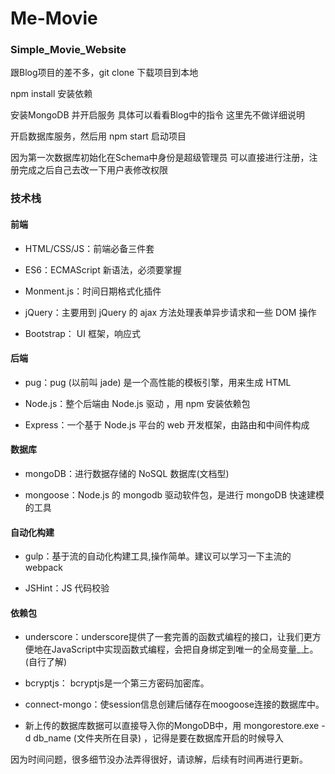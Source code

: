 # Me-Movie
### Simple_Movie_Website


跟Blog项目的差不多，git clone 下载项目到本地

npm install 安装依赖

安装MongoDB 并开启服务 具体可以看看Blog中的指令 这里先不做详细说明

开启数据库服务，然后用 npm start 启动项目

因为第一次数据库初始化在Schema中身份是超级管理员
可以直接进行注册，注册完成之后自己去改一下用户表修改权限

### 技术栈

#### 前端

- HTML/CSS/JS：前端必备三件套

- ES6：ECMAScript 新语法，必须要掌握

- Monment.js：时间日期格式化插件

- jQuery：主要用到 jQuery 的 ajax 方法处理表单异步请求和一些 DOM 操作

- Bootstrap： UI 框架，响应式

#### 后端

- pug：pug (以前叫 jade) 是一个高性能的模板引擎，用来生成 HTML

- Node.js：整个后端由 Node.js 驱动 ，用 npm 安装依赖包

- Express：一个基于 Node.js 平台的 web 开发框架，由路由和中间件构成

#### 数据库

- mongoDB：进行数据存储的 NoSQL 数据库(文档型)

- mongoose：Node.js 的 mongodb 驱动软件包，是进行 mongoDB 快速建模的工具

#### 自动化构建

- gulp：基于流的自动化构建工具,操作简单。建议可以学习一下主流的webpack

- JSHint：JS 代码校验

#### 依赖包

- underscore：underscore提供了一套完善的函数式编程的接口，让我们更方便地在JavaScript中实现函数式编程，会把自身绑定到唯一的全局变量_上。(自行了解)

- bcryptjs： bcryptjs是一个第三方密码加密库。

- connect-mongo：使session信息创建后储存在moogoose连接的数据库中。

- 新上传的数据库数据可以直接导入你的MongoDB中，用 mongorestore.exe -d db_name (文件夹所在目录) ，记得是要在数据库开启的时候导入

因为时间问题，很多细节没办法弄得很好，请谅解，后续有时间再进行更新。
